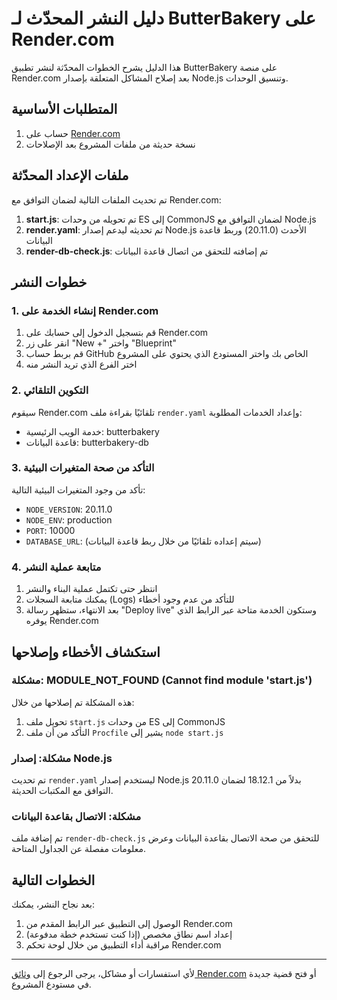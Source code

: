 # دليل النشر المحدّث لـ ButterBakery على Render.com

هذا الدليل يشرح الخطوات المحدّثة لنشر تطبيق ButterBakery على منصة Render.com بعد إصلاح المشاكل المتعلقة بإصدار Node.js وتنسيق الوحدات.

## المتطلبات الأساسية

1. حساب على [Render.com](https://render.com)
2. نسخة حديثة من ملفات المشروع بعد الإصلاحات

## ملفات الإعداد المحدّثة

تم تحديث الملفات التالية لضمان التوافق مع Render.com:

1. **start.js**: تم تحويله من وحدات ES إلى CommonJS لضمان التوافق مع Node.js
2. **render.yaml**: تم تحديثه ليدعم إصدار Node.js الأحدث (20.11.0) وربط قاعدة البيانات
3. **render-db-check.js**: تم إضافته للتحقق من اتصال قاعدة البيانات

## خطوات النشر

### 1. إنشاء الخدمة على Render.com

1. قم بتسجيل الدخول إلى حسابك على Render.com
2. انقر على زر "New +" واختر "Blueprint"
3. قم بربط حساب GitHub الخاص بك واختر المستودع الذي يحتوي على المشروع
4. اختر الفرع الذي تريد النشر منه

### 2. التكوين التلقائي

سيقوم Render.com تلقائيًا بقراءة ملف `render.yaml` وإعداد الخدمات المطلوبة:
- خدمة الويب الرئيسية: butterbakery
- قاعدة البيانات: butterbakery-db

### 3. التأكد من صحة المتغيرات البيئية

تأكد من وجود المتغيرات البيئية التالية:
- `NODE_VERSION`: 20.11.0
- `NODE_ENV`: production
- `PORT`: 10000
- `DATABASE_URL`: (سيتم إعداده تلقائيًا من خلال ربط قاعدة البيانات)

### 4. متابعة عملية النشر

1. انتظر حتى تكتمل عملية البناء والنشر
2. يمكنك متابعة السجلات (Logs) للتأكد من عدم وجود أخطاء
3. بعد الانتهاء، ستظهر رسالة "Deploy live" وستكون الخدمة متاحة عبر الرابط الذي يوفره Render.com

## استكشاف الأخطاء وإصلاحها

### مشكلة: MODULE_NOT_FOUND (Cannot find module 'start.js')

هذه المشكلة تم إصلاحها من خلال:
1. تحويل ملف `start.js` من وحدات ES إلى CommonJS
2. التأكد من أن ملف `Procfile` يشير إلى `node start.js`

### مشكلة: إصدار Node.js

تم تحديث `render.yaml` ليستخدم إصدار Node.js 20.11.0 بدلاً من 18.12.1 لضمان التوافق مع المكتبات الحديثة.

### مشكلة: الاتصال بقاعدة البيانات

تم إضافة ملف `render-db-check.js` للتحقق من صحة الاتصال بقاعدة البيانات وعرض معلومات مفصلة عن الجداول المتاحة.

## الخطوات التالية

بعد نجاح النشر، يمكنك:

1. الوصول إلى التطبيق عبر الرابط المقدم من Render.com
2. إعداد اسم نطاق مخصص (إذا كنت تستخدم خطة مدفوعة)
3. مراقبة أداء التطبيق من خلال لوحة تحكم Render.com

---

لأي استفسارات أو مشاكل، يرجى الرجوع إلى [وثائق Render.com](https://render.com/docs) أو فتح قضية جديدة في مستودع المشروع.